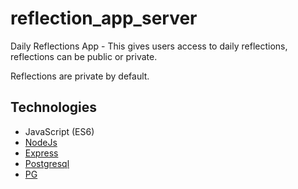 # reflection_app_server
Daily Reflections App - This gives users access to daily reflections, reflections can be public or private. 

Reflections are private by default.



## Technologies
- JavaScript (ES6)
- [NodeJs](https://nodejs.org)
- [Express](http://expressjs.com/)
- [Postgresql](https://www.postgresql.org/)
- [PG](https://node-postgres.com/)


